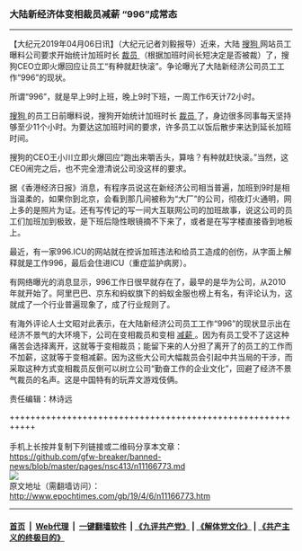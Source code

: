 ### 大陆新经济体变相裁员减薪 “996”成常态
------------------------

<p>
 【大纪元2019年04月06日讯】（大纪元记者刘毅报导）近来，大陆
 <a href="http://www.epochtimes.com/gb/tag/%E6%90%9C%E7%8B%97.html">
  搜狗
 </a>
 网站员工曝料公司要求开始统计加班时长
 <a href="http://www.epochtimes.com/gb/tag/%E8%A3%81%E5%91%98.html">
  裁员
 </a>
 （根据加班时间长短决定是否被裁）了，搜狗CEO立即火爆回应让员工“有种就赶快滚”。争论曝光了大陆新经济公司员工工作“996”的现状。
</p>
<p>
 所谓“996”，就是早上9时上班，晚上9时下班，一周工作6天计72小时。
</p>
<p>
 <a href="http://www.epochtimes.com/gb/tag/%E6%90%9C%E7%8B%97.html">
  搜狗
 </a>
 的员工日前曝料说，搜狗开始统计加班时长
 <a href="http://www.epochtimes.com/gb/tag/%E8%A3%81%E5%91%98.html">
  裁员
 </a>
 了，身边很多同事每天坚持够至少11个小时。为要达这加班时间的要求，许多员工以饭后散步来达到延长加班时间。
</p>
<p>
 搜狗的CEO王小川立即火爆回应“跑出来嚼舌头，算啥？有种就赶快滚。”当然，这CEO闹完之后，也不完全澄清说公司没这样的要求。
</p>
<p>
 据《香港经济日报》消息，有程序员说这在新经济公司相当普遍，加班到9时是相当温柔的，如果你到北京，会看到那几间被称为“大厂”的公司，彻夜灯火通明，网上多的是照片为证。还有写传记的写一间大互联网公司的加班故事，说这公司的员工们加班加到极致，是下班后隐性眼镜摘不下来了，或者是在写字楼直接昏到地板上。
</p>
<p>
 最近，有一家996.ICU的网站就在控诉加班违法和给员工造成的创伤，从字面上解释就是工作996，最后会住进ICU（重症监护病房）。
</p>
<p>
 有网络曝光的消息显示，996工作日很早就存在了，最早的是华为公司，从2010年就开始了。阿里巴巴、京东和蚂蚁旗下的蚂蚁金服也榜上有名，有评论认为，这就成了一个行业普遍现象了，成了行业规则了。
</p>
<p>
 有海外评论人士文昭对此表示，在大陆新经济公司员工工作“996”的现状显示出在经济不景气的大环境下，公司在变相裁员和变相
 <a href="http://www.epochtimes.com/gb/tag/%E5%87%8F%E8%96%AA.html">
  减薪
 </a>
 。因为有员工受不了这这种痛苦会选择离开，这就等于变相裁员；能留下来的人分担了离开了的员工的工作而不加薪，这就等于变相减薪。因为这些大公司大幅裁员会引起中共当局的干涉，而采取这种方式变相裁员反倒可以树立公司“勤奋工作的企业文化”，回避了经济不景气裁员的名声。这是中国特有的玩弄文游戏伎俩。
</p>
<p>
 责任编辑：林诗远
</p>

+++++++++++++++++++++++++++++++++++++++++++++++++++++++++++<br/><br/>
手机上长按并复制下列链接或二维码分享本文章：<br/>
https://github.com/gfw-breaker/banned-news/blob/master/pages/nsc413/n11166773.md <br/>
<a href='https://github.com/gfw-breaker/banned-news/blob/master/pages/nsc413/n11166773.md'><img src='https://github.com/gfw-breaker/banned-news/blob/master/pages/nsc413/n11166773.md.png'/></a> <br/>
原文地址（需翻墙访问）：http://www.epochtimes.com/gb/19/4/6/n11166773.htm


------------------------
#### [首页](https://github.com/gfw-breaker/banned-news/blob/master/README.md) &nbsp;|&nbsp; [Web代理](https://github.com/labour-camp/helloworld) &nbsp;|&nbsp; [一键翻墙软件](https://github.com/gfw-breaker/nogfw/blob/master/README.md) &nbsp;| [《九评共产党》](https://github.com/gfw-breaker/9ping.md/blob/master/README.md#九评之一评共产党是什么) | [《解体党文化》](https://github.com/gfw-breaker/jtdwh.md/blob/master/README.md) | [《共产主义的终极目的》](https://github.com/gfw-breaker/gczydzjmd.md/blob/master/README.md)


